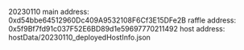 20230110
main address: 0xd54bbe64512960Dc409A9532108F6Cf3E15DFe2B
raffle address: 0x5f9Bf7fd91c037F52E6BD89d1e59697770211492
host address: hostData/20230110_deployedHostInfo.json
